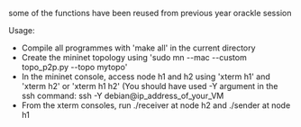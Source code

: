 some of the functions have been reused from previous year orackle session

Usage:

- Compile all programmes with 'make all' in the current directory
- Create the mininet topology using 'sudo mn --mac --custom topo_p2p.py --topo mytopo'
- In the mininet console, access node h1 and h2 using 'xterm h1' and 'xterm h2' or 'xterm h1 h2'
  (You should have used -Y argument in the ssh command: ssh -Y debian@ip_address_of_your_VM
- From the xterm consoles, run ./receiver at node h2 and ./sender at node h1

